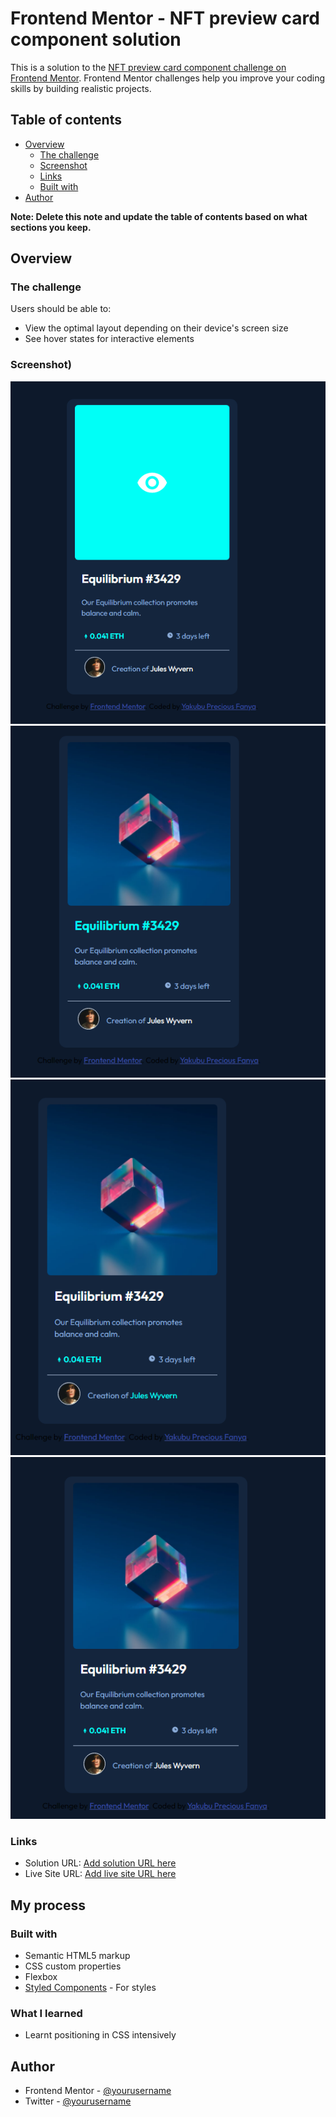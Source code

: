 # Frontend Mentor - NFT preview card component solution

This is a solution to the [NFT preview card component challenge on Frontend Mentor](https://www.frontendmentor.io/challenges/nft-preview-card-component-SbdUL_w0U). Frontend Mentor challenges help you improve your coding skills by building realistic projects.

## Table of contents

- [Overview](#overview)
  - [The challenge](#the-challenge)
  - [Screenshot](#screenshot)
  - [Links](#links)
  - [Built with](#built-with)
- [Author](#author)

**Note: Delete this note and update the table of contents based on what sections you keep.**

## Overview

### The challenge

Users should be able to:

- View the optimal layout depending on their device's screen size
- See hover states for interactive elements

### Screenshot)

![](./screenshot.jpg/active-state.png)
![](./screenshot.jpg/active-states.png)
![](./screenshot.jpg/active-states-3.png)
![](./screenshot.jpg/preview-state.png)

### Links

- Solution URL: [Add solution URL here](https://www.frontendmentor.io/challenges/nft-preview-card-component-SbdUL_w0U)
- Live Site URL: [Add live site URL here](https://preciousyaks17.github.io/NFT-Preview-Card-Component/)

## My process

### Built with

- Semantic HTML5 markup
- CSS custom properties
- Flexbox
- [Styled Components](https://styled-components.com/) - For styles

### What I learned

- Learnt positioning in CSS intensively

## Author

- Frontend Mentor - [@yourusername](https://www.frontendmentor.io/profile/yakubupreciousfanya)
- Twitter - [@yourusername](https://www.twitter.com/selah_presh)
